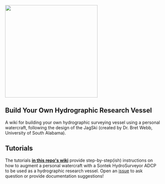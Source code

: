 <img src=/images/JagSki-Main.jpg width="300">

## Build Your Own Hydrographic Research Vessel
A wiki for building your own hydrographic surveying vessel using a personal watercraft, following the design of the JagSki (created by Dr. Bret Webb, University of South Alabama).

## Tutorials
The tutorials [**in this repo's wiki**](https://github.com/sunny-day-flooding-project/tutorials/wiki) provide step-by-step(ish) instructions on how to augment a personal watercraft with a Sontek HydroSurveyor ADCP to be used as a hydrographic research vessel. Open an [issue](https://github.com/SunnyD-Flood-Sensor-Network/tutorials/issues) to ask question or provide documentation suggestions!
